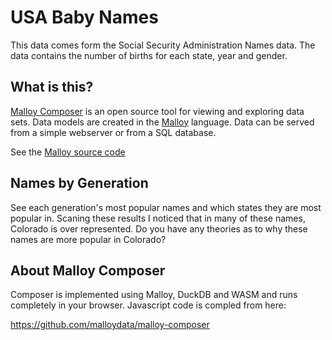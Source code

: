 # USA Baby Names
This data comes form the Social Security Administration Names data.  The
data contains the number of births for each state, year and gender.

## What is this?

[Malloy Composer](https://github.com/malloydata/malloy-composer) is an open source tool for viewing and exploring data sets.  Data models are created in the  [Malloy](https://github.com/looker-open-source/malloy/) language.  Data can be served from a simple webserver or from a SQL database.  

See the [Malloy source code](https://github.com/lloydtabb/baby_names/) 




## Names by Generation

See each generation's most popular names and which states they are most popular in.  Scaning these results I noticed that in many of these names, Colorado is over represented.  Do you have any theories as to why these names are more popular in Colorado?




## About Malloy Composer

Composer is implemented using Malloy, DuckDB and WASM and runs completely
in your browser.  Javascript code is compled from here:

  https://github.com/malloydata/malloy-composer
  
